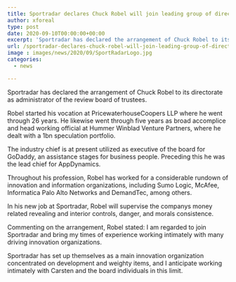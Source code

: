 ```yaml
---
title: Sportradar declares Chuck Robel will join leading group of directors
author: xforeal 
type: post
date: 2020-09-10T00:00:00+00:00
excerpt: 'Sportradar has declared the arrangement of Chuck Robel to its governing body as director of the review committee '
url: /sportradar-declares-chuck-robel-will-join-leading-group-of-directors/
image : images/news/2020/09/SportRadarLogo.jpg
categories:
  - news

---
```

Sportradar has declared the arrangement of Chuck Robel to its directorate as administrator of the review board of trustees. 

Robel started his vocation at PricewaterhouseCoopers LLP where he went through 26 years. He likewise went through five years as broad accomplice and head working official at Hummer Winblad Venture Partners, where he dealt with a 1bn speculation portfolio. 

The industry chief is at present utilized as executive of the board for GoDaddy, an assistance stages for business people. Preceding this he was the lead chief for AppDynamics. 

Throughout his profession, Robel has worked for a considerable rundown of innovation and information organizations, including Sumo Logic, McAfee, Informatica Palo Alto Networks and DemandTec, among others. 

In his new job at Sportradar, Robel will supervise the companys money related revealing and interior controls, danger, and morals consistence. 

Commenting on the arrangement, Robel stated: I am regarded to join Sportradar and bring my times of experience working intimately with many driving innovation organizations. 

Sportradar has set up themselves as a main innovation organization concentrated on development and weighty items, and I anticipate working intimately with Carsten and the board individuals in this limit.